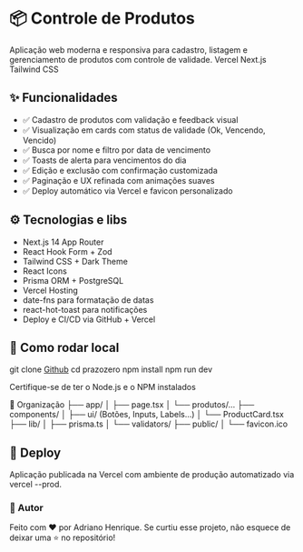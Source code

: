# 📦 Controle de Produtos

Aplicação web moderna e responsiva para cadastro, listagem e gerenciamento de produtos com controle de validade.
Vercel
Next.js Tailwind CSS

## ✨ Funcionalidades

- ✅ Cadastro de produtos com validação e feedback visual
- ✅ Visualização em cards com status de validade (Ok, Vencendo, Vencido)
- ✅ Busca por nome e filtro por data de vencimento
- ✅ Toasts de alerta para vencimentos do dia
- ✅ Edição e exclusão com confirmação customizada
- ✅ Paginação e UX refinada com animações suaves
- ✅ Deploy automático via Vercel e favicon personalizado

## ⚙️ Tecnologias e libs

- Next.js 14 App Router
- React Hook Form + Zod
- Tailwind CSS + Dark Theme
- React Icons
- Prisma ORM + PostgreSQL
- Vercel Hosting
- date-fns para formatação de datas
- react-hot-toast para notificações
- Deploy e CI/CD via GitHub + Vercel

## 🧪 Como rodar local

git clone [Github]("https://github.com/Adriano-Henrique275/prazozero")
cd prazozero
npm install
npm run dev

Certifique-se de ter o Node.js e o NPM instalados

📁 Organização
├── app/
│ ├── page.tsx
│ └── produtos/...
├── components/
│ ├── ui/ (Botões, Inputs, Labels...)
│ └── ProductCard.tsx
├── lib/
│ ├── prisma.ts
│ └── validators/
├── public/
│ └── favicon.ico

## 🚀 Deploy

Aplicação publicada na Vercel com ambiente de produção automatizado via vercel --prod.

### 🧠 Autor

Feito com ♥ por Adriano Henrique.
Se curtiu esse projeto, não esquece de deixar uma ⭐ no repositório!
